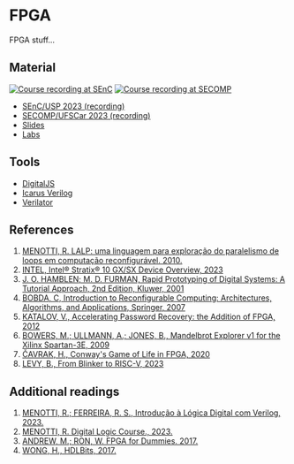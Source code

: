 # FPGA

FPGA stuff...

## Material
[![Course recording at SEnC](https://img.youtube.com/vi/Ft4z8790lw0/0.jpg)](https://www.youtube.com/watch?v=Ft4z8790lw0&ab_channel=Prof.RicardoMenotti)
[![Course recording at SECOMP](https://img.youtube.com/vi/d2glnd-eFpk/0.jpg)](https://www.youtube.com/watch?v=d2glnd-eFpk&ab_channel=Prof.RicardoMenotti)
  
  - [SEnC/USP 2023 (recording)](https://senc.icmc.usp.br/programacao#tab-t-6)
  - [SECOMP/UFSCar 2023 (recording)](https://secompufscar.com.br)
  - [Slides](https://menotti.pro.br/fpga/)
  - [Labs](labs)

## Tools

  - [DigitalJS](https://digitaljs.tilk.eu/)
  - [Icarus Verilog](https://steveicarus.github.io/iverilog/)
  - [Verilator](https://www.veripool.org/verilator/)

## References 

  1. [MENOTTI, R. LALP: uma linguagem para exploração do paralelismo de loops em computação reconfigurável. 2010.](https://www.teses.usp.br/teses/disponiveis/55/55134/tde-17082010-151100/pt-br.php)
  1. [INTEL, Intel® Stratix® 10 GX/SX Device Overview, 2023](https://www.intel.com/content/www/us/en/docs/programmable/683729/current/gx-sx-device-overview.html)
  1. [J. O. HAMBLEN; M. D. FURMAN, Rapid Prototyping of Digital Systems: A Tutorial Approach, 2nd Edition, Kluwer, 2001](https://www.amazon.com/Rapid-Prototyping-Digital-Systems-Tutorial/dp/0792374398/)
  1. [BOBDA, C, Introduction to Reconfigurable Computing:	Architectures, Algorithms, and Applications, Springer, 2007](https://link.springer.com/book/10.1007/978-1-4020-6100-4)
  1. [KATALOV, V., Accelerating Password Recovery: the Addition of FPGA, 2012](https://blog.elcomsoft.com/2012/07/accelerating-password-recovery-the-addition-of-fpga/)
  1. [BOWERS, M.; ULLMANN, A.; JONES, B., Mandelbrot Explorer v1 for the Xilinx Spartan-3E, 2009](https://www.markbowers.org/fpga-mandelbrot)
  1. [ČAVRAK, H., Conway's Game of Life in FPGA, 2020](https://github.com/hrvach/Life_MiSTer)
  1. [LEVY, B., From Blinker to RISC-V, 2023](https://github.com/BrunoLevy/learn-fpga/tree/master/FemtoRV/TUTORIALS/FROM_BLINKER_TO_RISCV)

  ## Additional readings

  1. [MENOTTI, R.; FERREIRA, R. S., Introdução à Lógica Digital com Verilog, 2023.](https://a.co/d/538cw3X)  
  1. [MENOTTI, R. Digital Logic Course., 2023.](https://github.dev/menotti/ld/digitaljs/)					
  1. [ANDREW, M.; RON, W. FPGA for Dummies. 2017.](https://www.intel.com/content/dam/support/us/en/programmable/support-resources/bulk-container/pdfs/literature/misc/fpgas-for-dummies-ebook.pdf)
  1. [WONG, H., HDLBits, 2017.](https://hdlbits.01xz.net/)
